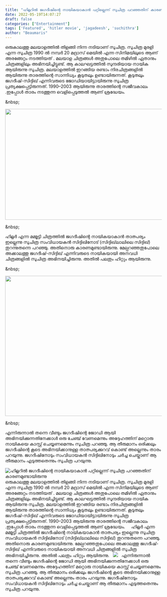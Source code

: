 ```yaml
---
title: "ഹിറ്റ്ലറിൽ ജഗദീഷിന്റെ നായികയാകാൻ പറ്റില്ലെന്ന് സുചിത്ര പറഞ്ഞതിന് കാരണമുണ്ടായിരുന്നു"
date: 2022-05-19T14:07:27
draft: false
categories: ["Entertainment"]
tags: ['Featured', 'hitler movie', 'jagadeesh', 'suchithra']
author: "Beaumaris"
---
```


ഒരുകാലത്തു മലയാളത്തിൽ തിളങ്ങി നിന്ന നടിയാണ് സുചിത്ര. സുചിത്ര മുരളി എന്ന സുചിത്ര 1990 ൽ നമ്പർ 20 മദ്രാസ് മെയിൽ എന്ന സിനിമയിലുടെ ആണ് അരങ്ങേറ്റം നടത്തിയത് . മലയാള ചിത്രങ്ങൾ അതുപോലെ തമിഴിൽ ഏതാനും ചിത്രങ്ങളിലും അഭിനയിച്ചിട്ടുണ്ട്. ആ കാലഘട്ടത്തിൽ സുന്ദരിയായ നായിക ആയിരുന്നു സുചിത്ര. മലയാളത്തിൽ ഇറങ്ങിയ രണ്ടാം നിരചിത്രങ്ങളിൽ ആയിരുന്നു താരത്തിന്റെ സാന്നിധ്യം കൂടുതലും ഉണ്ടായിരുന്നത്. കൂടുതലും ജഗദീഷ്-സിദ്ദിഖ് എന്നിവരുടെ ജോഡിയായിട്ടായിരുന്നു സുചിത്ര പ്രത്യക്ഷപ്പെട്ടിരുന്നത്. 1990–2003 ആയിരുന്നു താരത്തിന്റെ സജീവകാലം .ഇപ്പോൾ താരം നടത്തുന്ന വെളിപ്പെടുത്തൽ ആണ് ശ്രദ്ധേയം.

&amp;nbsp;

<img class="wp-image-335197 aligncenter" src="https://cdn.boolokam.com/articles/2022/05/uuuiiiiiiiiii-1.jpg" alt="" width="684" height="356" />

&amp;nbsp;

ഹിറ്റ്ലർ എന്ന മമ്മൂട്ടി ചിത്രത്തിൽ ജഗദീഷിന്റെ നായികയാകാൻ താത്പര്യം ഇല്ലെന്നു സുചിത്ര സംവിധായകൻ സിദ്ദിഖിനോട് (സിദ്ദിഖ്‌ലാലിലെ സിദ്ദിഖ്) തുറന്നുതന്നെ പറഞ്ഞു. അതിനൊരു കാരണമുണ്ടായിരുന്നു. മേല്പറഞ്ഞതുപോലെ അക്കാലത്തു ജഗദീഷ്-സിദ്ദിഖ് എന്നിവരുടെ നായികയായി അനവധി ചിത്രങ്ങളിൽ സുചിത്ര അഭിനയിച്ചിരുന്നു. അതിൽ പലതും ഹിറ്റും ആയിരുന്നു.

&amp;nbsp;

<img class="size-full wp-image-335198 aligncenter" src="https://cdn.boolokam.com/articles/2022/05/fwfwffwffwwff.jpg" alt="" width="600" height="450" />

&amp;nbsp;

എന്നിരുന്നാൽ തന്നെ വീണ്ടും ജഗദീഷിന്റെ ജോഡി ആയി അഭിനയിക്കുന്നതിനേക്കാൾ ഒരു ചേഞ്ച് വേണമെന്നും അദ്ദേഹത്തിന് മറ്റൊരു നായികയെ കാസ്റ്റ് ചെയ്യണമെന്നും സുചിത്ര പറഞ്ഞു. ആ തീരുമാനം ഒരിക്കലും ജഗദീഷിന്റെ കൂടെ അഭിനയിക്കാനുള്ള താത്പര്യക്കുറവ് കൊണ്ട് അല്ലെന്നും താരം പറയുന്നു. ജഗദീഷിനോടും സംവിധായകൻ സിദ്ദിഖിനോടും ചർച്ച ചെയ്താണ് ആ തീരുമാനം എടുത്തതെന്നും സുചിത്ര പറയുന്നു.


![ഹിറ്റ്ലറിൽ ജഗദീഷിന്റെ നായികയാകാൻ പറ്റില്ലെന്ന് സുചിത്ര പറഞ്ഞതിന് കാരണമുണ്ടായിരുന്നു](https://cdn.boolokam.com/articles/2022/05/uuuiiiiiiiiii-1.jpg)ഒരുകാലത്തു മലയാളത്തിൽ തിളങ്ങി നിന്ന നടിയാണ് സുചിത്ര. സുചിത്ര മുരളി എന്ന സുചിത്ര 1990 ൽ നമ്പർ 20 മദ്രാസ് മെയിൽ എന്ന സിനിമയിലുടെ ആണ് അരങ്ങേറ്റം നടത്തിയത് . മലയാള ചിത്രങ്ങൾ അതുപോലെ തമിഴിൽ ഏതാനും ചിത്രങ്ങളിലും അഭിനയിച്ചിട്ടുണ്ട്. ആ കാലഘട്ടത്തിൽ സുന്ദരിയായ നായിക ആയിരുന്നു സുചിത്ര. മലയാളത്തിൽ ഇറങ്ങിയ രണ്ടാം നിരചിത്രങ്ങളിൽ ആയിരുന്നു താരത്തിന്റെ സാന്നിധ്യം കൂടുതലും ഉണ്ടായിരുന്നത്. കൂടുതലും ജഗദീഷ്-സിദ്ദിഖ് എന്നിവരുടെ ജോഡിയായിട്ടായിരുന്നു സുചിത്ര പ്രത്യക്ഷപ്പെട്ടിരുന്നത്. 1990–2003 ആയിരുന്നു താരത്തിന്റെ സജീവകാലം .ഇപ്പോൾ താരം നടത്തുന്ന വെളിപ്പെടുത്തൽ ആണ് ശ്രദ്ധേയം. &nbsp; &nbsp; ഹിറ്റ്ലർ എന്ന മമ്മൂട്ടി ചിത്രത്തിൽ ജഗദീഷിന്റെ നായികയാകാൻ താത്പര്യം ഇല്ലെന്നു സുചിത്ര സംവിധായകൻ സിദ്ദിഖിനോട് (സിദ്ദിഖ്‌ലാലിലെ സിദ്ദിഖ്) തുറന്നുതന്നെ പറഞ്ഞു. അതിനൊരു കാരണമുണ്ടായിരുന്നു. മേല്പറഞ്ഞതുപോലെ അക്കാലത്തു ജഗദീഷ്-സിദ്ദിഖ് എന്നിവരുടെ നായികയായി അനവധി ചിത്രങ്ങളിൽ സുചിത്ര അഭിനയിച്ചിരുന്നു. അതിൽ പലതും ഹിറ്റും ആയിരുന്നു. &nbsp; ![](https://cdn.boolokam.com/articles/2022/05/fwfwffwffwwff.jpg) &nbsp; എന്നിരുന്നാൽ തന്നെ വീണ്ടും ജഗദീഷിന്റെ ജോഡി ആയി അഭിനയിക്കുന്നതിനേക്കാൾ ഒരു ചേഞ്ച് വേണമെന്നും അദ്ദേഹത്തിന് മറ്റൊരു നായികയെ കാസ്റ്റ് ചെയ്യണമെന്നും സുചിത്ര പറഞ്ഞു. ആ തീരുമാനം ഒരിക്കലും ജഗദീഷിന്റെ കൂടെ അഭിനയിക്കാനുള്ള താത്പര്യക്കുറവ് കൊണ്ട് അല്ലെന്നും താരം പറയുന്നു. ജഗദീഷിനോടും സംവിധായകൻ സിദ്ദിഖിനോടും ചർച്ച ചെയ്താണ് ആ തീരുമാനം എടുത്തതെന്നും സുചിത്ര പറയുന്നു.

